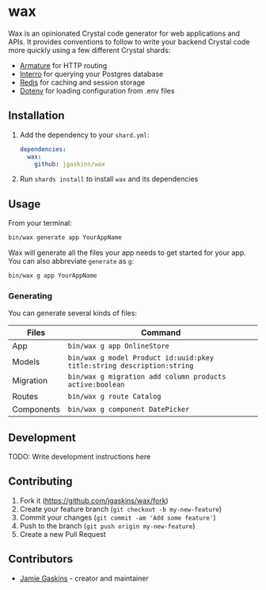 # wax

Wax is an opinionated Crystal code generator for web applications and APIs. It
provides conventions to follow to write your backend Crystal code more quickly
using a few different Crystal shards:

- [Armature](https://github.com/jgaskins/armature) for HTTP routing
- [Interro](https://github.com/jgaskins/interro) for querying your Postgres database
- [Redis](https://github.com/jgaskins/redis) for caching and session storage
- [Dotenv](https://github.com/gdotdesign/cr-dotenv) for loading configuration from .env files

## Installation

1. Add the dependency to your `shard.yml`:

   ```yaml
   dependencies:
     wax:
       github: jgaskins/wax
   ```

2. Run `shards install` to install `wax` and its dependencies

## Usage

From your terminal:

```bash
bin/wax generate app YourAppName
```

Wax will generate all the files your app needs to get started for your app. You can also abbreviate `generate` as `g`:

```bash
bin/wax g app YourAppName
```

### Generating 

You can generate several kinds of files:

| Files | Command |
|-------|---------|
| App   | `bin/wax g app OnlineStore` |
| Models | `bin/wax g model Product id:uuid:pkey title:string description:string` |
| Migration | `bin/wax g migration add column products active:boolean` |
| Routes | `bin/wax g route Catalog` |
| Components | `bin/wax g component DatePicker` |

## Development

TODO: Write development instructions here

## Contributing

1. Fork it (<https://github.com/jgaskins/wax/fork>)
2. Create your feature branch (`git checkout -b my-new-feature`)
3. Commit your changes (`git commit -am 'Add some feature'`)
4. Push to the branch (`git push origin my-new-feature`)
5. Create a new Pull Request

## Contributors

- [Jamie Gaskins](https://github.com/jgaskins) - creator and maintainer

